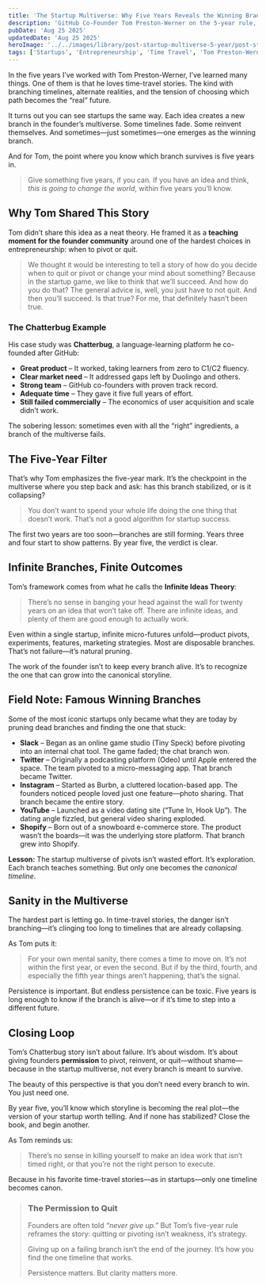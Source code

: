 ```yaml
---
title: 'The Startup Multiverse: Why Five Years Reveals the Winning Branch'
description: 'GitHub Co-Founder Tom Preston-Werner on the 5-year rule, pivots, and finding the winning branch in the startup multiverse.'
pubDate: 'Aug 25 2025'
updatedDate: 'Aug 25 2025'
heroImage: '../../images/library/post-startup-multiverse-5-year/post-startup-multiverse-5-year-hero.png'
tags: ['Startups', 'Entrepreneurship', 'Time Travel', 'Tom Preston-Werner']
---
```


In the five years I’ve worked with Tom Preston-Werner, I’ve learned many things. One of them is that he loves time-travel stories. The kind with branching timelines, alternate realities, and the tension of choosing which path becomes the “real” future.

It turns out you can see startups the same way. Each idea creates a new branch in the founder’s multiverse. Some timelines fade. Some reinvent themselves. And sometimes—just sometimes—one emerges as the winning branch.

And for Tom, the point where you know which branch survives is five years in.

> Give something five years, if you can. If you have an idea and think, _this is going to change the world_, within five years you’ll know.

## Why Tom Shared This Story

Tom didn’t share this idea as a neat theory. He framed it as a **teaching moment for the founder community** around one of the hardest choices in entrepreneurship: when to pivot or quit.

> We thought it would be interesting to tell a story of how do you decide when to quit or pivot or change your mind about something? Because in the startup game, we like to think that we’ll succeed. And how do you do that? The general advice is, well, you just have to not quit. And then you’ll succeed. Is that true? For me, that definitely hasn’t been true.

### The Chatterbug Example

His case study was **Chatterbug**, a language-learning platform he co-founded after GitHub:

- **Great product** – It worked, taking learners from zero to C1/C2 fluency.
- **Clear market need** – It addressed gaps left by Duolingo and others.
- **Strong team** – GitHub co-founders with proven track record.
- **Adequate time** – They gave it five full years of effort.
- **Still failed commercially** – The economics of user acquisition and scale didn’t work.

The sobering lesson: sometimes even with all the “right” ingredients, a branch of the multiverse fails.

## The Five-Year Filter

That’s why Tom emphasizes the five-year mark. It’s the checkpoint in the multiverse where you step back and ask: has this branch stabilized, or is it collapsing?

> You don’t want to spend your whole life doing the one thing that doesn’t work. That’s not a good algorithm for startup success.

The first two years are too soon—branches are still forming. Years three and four start to show patterns. By year five, the verdict is clear.

## Infinite Branches, Finite Outcomes

Tom’s framework comes from what he calls the **Infinite Ideas Theory**:

> There’s no sense in banging your head against the wall for twenty years on an idea that won’t take off. There are infinite ideas, and plenty of them are good enough to actually work.

Even within a single startup, infinite micro-futures unfold—product pivots, experiments, features, marketing strategies. Most are disposable branches. That’s not failure—it’s natural pruning.

The work of the founder isn’t to keep every branch alive. It’s to recognize the one that can grow into the canonical storyline.

## Field Note: Famous Winning Branches

Some of the most iconic startups only became what they are today by pruning dead branches and finding the one that stuck:

- **Slack** – Began as an online game studio (Tiny Speck) before pivoting into an internal chat tool. The game faded; the chat branch won.
- **Twitter** – Originally a podcasting platform (Odeo) until Apple entered the space. The team pivoted to a micro-messaging app. That branch became Twitter.
- **Instagram** – Started as Burbn, a cluttered location-based app. The founders noticed people loved just one feature—photo sharing. That branch became the entire story.
- **YouTube** – Launched as a video dating site (“Tune In, Hook Up”). The dating angle fizzled, but general video sharing exploded.
- **Shopify** – Born out of a snowboard e-commerce store. The product wasn’t the boards—it was the underlying store platform. That branch grew into Shopify.

**Lesson:** The startup multiverse of pivots isn’t wasted effort. It’s exploration. Each branch teaches something. But only one becomes the _canonical timeline_.

## Sanity in the Multiverse

The hardest part is letting go. In time-travel stories, the danger isn’t branching—it’s clinging too long to timelines that are already collapsing.

As Tom puts it:

> For your own mental sanity, there comes a time to move on. It’s not within the first year, or even the second. But if by the third, fourth, and especially the fifth year things aren’t happening, that’s the signal.

Persistence is important. But endless persistence can be toxic. Five years is long enough to know if the branch is alive—or if it’s time to step into a different future.

## Closing Loop

Tom’s Chatterbug story isn’t about failure. It’s about wisdom. It’s about giving founders **permission** to pivot, reinvent, or quit—without shame—because in the startup multiverse, not every branch is meant to survive.

The beauty of this perspective is that you don’t need every branch to win. You just need one.

By year five, you’ll know which storyline is becoming the real plot—the version of your startup worth telling. And if none has stabilized? Close the book, and begin another.

As Tom reminds us:

> There’s no sense in killing yourself to make an idea work that isn’t timed right, or that you’re not the right person to execute.

Because in his favorite time-travel stories—as in startups—only one timeline becomes canon.

> ### The Permission to Quit
>
> Founders are often told _“never give up.”_ But Tom’s five-year rule reframes the story: quitting or pivoting isn’t weakness, it’s strategy.
>
> Giving up on a failing branch isn’t the end of the journey. It’s how you find the one timeline that works.
>
> Persistence matters. But clarity matters more.
